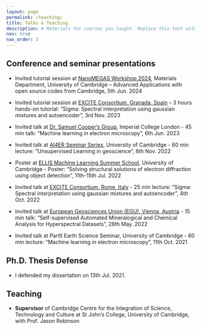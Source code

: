 ```yaml
---
layout: page
permalink: /teaching/
title: Talks & Teaching
description: # Materials for courses you taught. Replace this text with your description.
nav: true
nav_order: 3
---
```


## Conference and seminar presentations

* Invited tutorial session at <a href="https://qd-uki.co.uk/nanomegas-workshop-2024/">NanoMEGAS Workshop 2024</a>, Materials Department, University of Cambridge – Advanced Applications with open source codes from Cambridge, 5th Jun. 2024

* Invited tutorial session at <a href="https://excite-network.eu/community/scientific-partners/">EXCITE Consortium, Granada, Spain</a> – 3 hours hands-on tutorial: “Sigma: Spectral interpretation using gaussian mixtures and autoencoder”, 3rd Nov. 2023

* Invited talk at <a href="https://profiles.imperial.ac.uk/samuel.cooper">Dr. Samuel Cooper’s Group</a>, Imperial College London - 45 min talk: “Machine learning in electron microscopy”, 6th Jun. 2023

* Invited talk at  <a href="https://ai4er-cdt.esc.cam.ac.uk/">AI4ER Seminar Series</a>, University of Cambridge - 60 min lecture: “Unsupervised Learning in geoscience”, 8th Nov. 2022

* Poster at <a href="https://www.ellis.eng.cam.ac.uk/summer-school/">ELLIS Machine Learning Summer School</a>, University of Cambridge - Poster: “Solving structural solutions of electron diffraction using object detection”, 11th-15th Jul. 2022

* Invited talk at <a href="https://excite-network.eu/community/scientific-partners/">EXCITE Consortium, Rome, Italy</a> - 25 min lecture: “Sigma: Spectral interpretation using gaussian mixtures and autoencoder”, 4th Oct. 2022

* Invited talk at <a href="https://www.egu.eu/">European Geosciences Union (EGU), Vienna, Austria</a> - 15 min talk: “Self-supervised Automated Mineralogical and Chemical Analysis for Hyperspectral Datasets”, 26th May. 2022

* Invited talk at PartII Earth Science Seminar, University of Cambridge - 60 min lecture: “Machine learning in electron microscopy”, 11th Oct. 2021


## Ph.D. Thesis Defense

* I defended my dissertation on 13th Jul. 2021. 


## Teaching

* **Supervisor** of Cambridge Centre for the Integration of Science, Technology and Culture at St John’s College, University of Cambridge, with Prof. Jason Robinson

